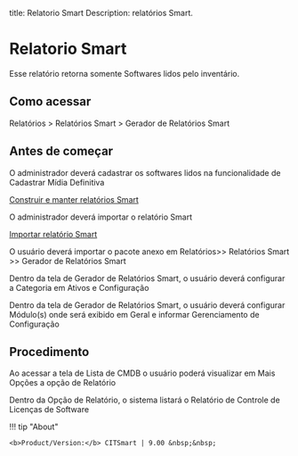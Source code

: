 title: Relatorio Smart
Description: relatórios Smart.

# Relatorio Smart
Esse relatório retorna somente Softwares lidos pelo inventário.

## Como acessar

Relatórios > Relatórios Smart > Gerador de Relatórios Smart 

## Antes de começar

O administrador deverá cadastrar os softwares lidos na funcionalidade de Cadastrar Mídia Definitiva 

[Construir e manter relatórios Smart](/pt-br/citsmart-platform-9/additional-features/reports/create/smart-reports/configuration/build-maintain-smart-report.html)

O administrador deverá importar o relatório Smart 

[Importar relatório Smart](pt-br/citsmart-platform-8/additional-features/reports/create/smart-reports/configuration/build-maintain-smart-report.html#importarexportar-smart-reports)

O usuário deverá importar o pacote anexo em Relatórios>> Relatórios Smart >> Gerador de Relatórios Smart

Dentro da tela de Gerador de Relatórios Smart, o usuário deverá configurar a Categoria em Ativos e Configuração

Dentro da tela de Gerador de Relatórios Smart, o usuário deverá configurar Módulo(s) onde será exibido em Geral e informar Gerenciamento de Configuração

## Procedimento

Ao acessar a tela de Lista de CMDB o usuário poderá visualizar em Mais Opções a opção de Relatório

Dentro da Opção de Relatório, o sistema listará o Relatório de Controle de Licenças de Software


!!! tip "About"

    <b>Product/Version:</b> CITSmart | 9.00 &nbsp;&nbsp;